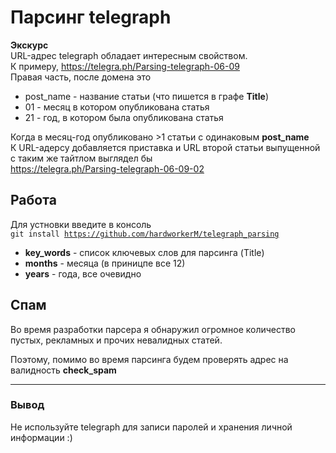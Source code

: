 # Парсинг telegraph

**Экскурс** \
  URL-адрес telegraph обладает интересным свойством. \
К примеру, https://telegra.ph/Parsing-telegraph-06-09 \
Правая часть, после домена это
- post_name - название статьи (что пишется в графе **Title**)
- 01 - месяц в котором опубликована статья 
- 21 - год, в котором была опубликована статья 

Когда в месяц-год опубликовано >1 статьи с одинаковым **post_name**\
К URL-адерсу добавляется приставка и URL второй статьи выпущенной с таким же тайтлом выглядел бы\
https://telegra.ph/Parsing-telegraph-06-09-02

## Работа 
Для устновки введите в консоль\
<code>git install https://github.com/hardworkerM/telegraph_parsing</code>

- **key_words** - список ключевых слов для парсинга (Title)
- **months** - месяца (в приницпе все 12)
- **years** - года, все очевидно

## Спам
Во время разработки парсера я обнаружил огромное количество пустых, рекламных и прочих невалидных статей.

Поэтому, помимо во время парсинга будем проверять адрес на валидность **check_spam**

____

### Вывод
Не используйте telegraph для записи паролей и хранения личной информации :)

